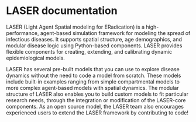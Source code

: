 # LASER documentation

LASER (Light Agent Spatial modeling for ERadication) is a high-performance, agent-based simulation framework for modeling the spread of infectious diseases. It supports spatial structure, age demographics, and modular disease logic using Python-based components. LASER provides flexible components for creating, extending, and calibrating dynamic epidemiological models.

LASER has several pre-built models that you can use to explore disease dynamics without the need to code a model from scratch. These models include built-in examples ranging from simple compartmental models to more complex agent-based models with spatial dynamics. The modular structure of LASER also enables you to build custom models to fit particular research needs, through the integration or modification of the LASER-core components. As an open source model, the LASER team also encourages experienced users to extend the LASER framework by contributing to code!


<!-- [Don't write out personas or split tasks into persona groups; the docs should be task-oriented, so users can determine what they need by what tasks they're trying to accomplish. Understanding personas is an internal tool so we can appropriately identify tasks & necessary info]


As a reminder, the following tasks were listed in the original intro:

- Run powerful simulations of disease dynamics without building models from scratch. [Running sims]
- Leverage built-in examples for SIR, vital dynamics, spatial modeling, and calibration. [Code snippets in demographics, calibration; how-to in running sims, adding spatial dynamics, and tutorials]
- Gain insights into how spatial spread, birth/death, or vaccination influence transmission. [Tutorials]
- Run calibrations against real-world data to optimize model parameters. [Calibration]
- Compose custom models by integrating or modifying modular components, such as transmission, immunity, and migration. [getting started/running sims/custom models]
- Add epidemiologically relevant features like contact tracing or waning immunity. [Running sims]
- Run calibrations against real-world data to optimize model parameters. [calibration]
- Extend the LASER framework with new core functionality: algorithms, optimization backends, spatial logic. [development]
- Contribute performance-critical modules using Numba, OpenMP, or C. [development]

SO: the docs are going to need to have instructions and help on how to do all of these. I've added notes on where the info should go. As mentioned, don't split these up into persona buckets, just make sure the tasks are explained in order of start - finish (building up complexity). -->